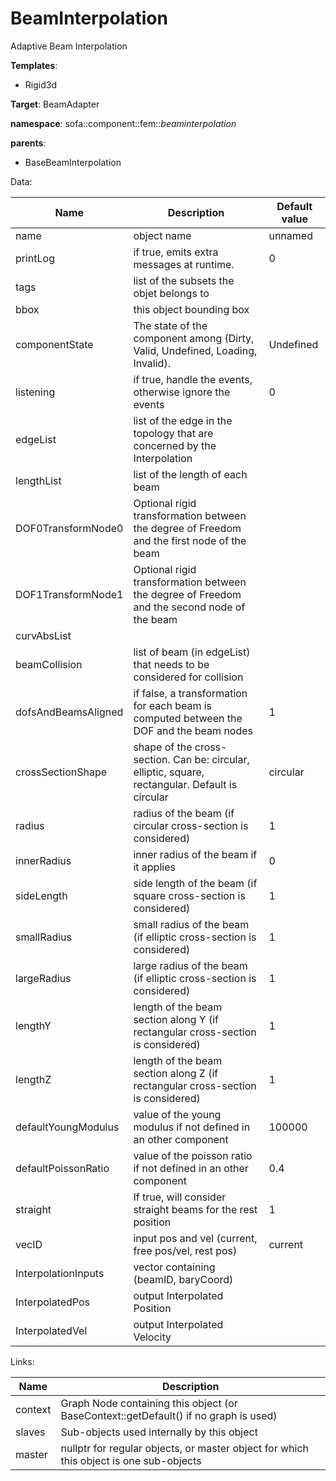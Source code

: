 # BeamInterpolation

Adaptive Beam Interpolation


__Templates__:

- Rigid3d

__Target__: BeamAdapter

__namespace__: sofa::component::fem::_beaminterpolation_

__parents__: 

- BaseBeamInterpolation

Data: 

<table>
<thead>
    <tr>
        <th>Name</th>
        <th>Description</th>
        <th>Default value</th>
    </tr>
</thead>
<tbody>
	<tr>
		<td>name</td>
		<td>
object name
</td>
		<td>unnamed</td>
	</tr>
	<tr>
		<td>printLog</td>
		<td>
if true, emits extra messages at runtime.
</td>
		<td>0</td>
	</tr>
	<tr>
		<td>tags</td>
		<td>
list of the subsets the objet belongs to
</td>
		<td></td>
	</tr>
	<tr>
		<td>bbox</td>
		<td>
this object bounding box
</td>
		<td></td>
	</tr>
	<tr>
		<td>componentState</td>
		<td>
The state of the component among (Dirty, Valid, Undefined, Loading, Invalid).
</td>
		<td>Undefined</td>
	</tr>
	<tr>
		<td>listening</td>
		<td>
if true, handle the events, otherwise ignore the events
</td>
		<td>0</td>
	</tr>
	<tr>
		<td>edgeList</td>
		<td>
list of the edge in the topology that are concerned by the Interpolation
</td>
		<td></td>
	</tr>
	<tr>
		<td>lengthList</td>
		<td>
list of the length of each beam
</td>
		<td></td>
	</tr>
	<tr>
		<td>DOF0TransformNode0</td>
		<td>
Optional rigid transformation between the degree of Freedom and the first node of the beam
</td>
		<td></td>
	</tr>
	<tr>
		<td>DOF1TransformNode1</td>
		<td>
Optional rigid transformation between the degree of Freedom and the second node of the beam
</td>
		<td></td>
	</tr>
	<tr>
		<td>curvAbsList</td>
		<td>

</td>
		<td></td>
	</tr>
	<tr>
		<td>beamCollision</td>
		<td>
list of beam (in edgeList) that needs to be considered for collision
</td>
		<td></td>
	</tr>
	<tr>
		<td>dofsAndBeamsAligned</td>
		<td>
if false, a transformation for each beam is computed between the DOF and the beam nodes
</td>
		<td>1</td>
	</tr>
	<tr>
		<td>crossSectionShape</td>
		<td>
shape of the cross-section. Can be: circular, elliptic, square, rectangular. Default is circular
</td>
		<td>circular</td>
	</tr>
	<tr>
		<td>radius</td>
		<td>
radius of the beam (if circular cross-section is considered)
</td>
		<td>1</td>
	</tr>
	<tr>
		<td>innerRadius</td>
		<td>
inner radius of the beam if it applies
</td>
		<td>0</td>
	</tr>
	<tr>
		<td>sideLength</td>
		<td>
side length of the beam (if square cross-section is considered)
</td>
		<td>1</td>
	</tr>
	<tr>
		<td>smallRadius</td>
		<td>
small radius of the beam (if elliptic cross-section is considered)
</td>
		<td>1</td>
	</tr>
	<tr>
		<td>largeRadius</td>
		<td>
large radius of the beam (if elliptic cross-section is considered)
</td>
		<td>1</td>
	</tr>
	<tr>
		<td>lengthY</td>
		<td>
length of the beam section along Y (if rectangular cross-section is considered)
</td>
		<td>1</td>
	</tr>
	<tr>
		<td>lengthZ</td>
		<td>
length of the beam section along Z (if rectangular cross-section is considered)
</td>
		<td>1</td>
	</tr>
	<tr>
		<td>defaultYoungModulus</td>
		<td>
value of the young modulus if not defined in an other component
</td>
		<td>100000</td>
	</tr>
	<tr>
		<td>defaultPoissonRatio</td>
		<td>
value of the poisson ratio if not defined in an other component
</td>
		<td>0.4</td>
	</tr>
	<tr>
		<td>straight</td>
		<td>
If true, will consider straight beams for the rest position
</td>
		<td>1</td>
	</tr>
	<tr>
		<td>vecID</td>
		<td>
input pos and vel (current, free pos/vel, rest pos)
</td>
		<td>current</td>
	</tr>
	<tr>
		<td>InterpolationInputs</td>
		<td>
vector containing (beamID, baryCoord)
</td>
		<td></td>
	</tr>
	<tr>
		<td>InterpolatedPos</td>
		<td>
output Interpolated Position
</td>
		<td></td>
	</tr>
	<tr>
		<td>InterpolatedVel</td>
		<td>
output Interpolated Velocity
</td>
		<td></td>
	</tr>

</tbody>
</table>

Links: 

| Name | Description |
| ---- | ----------- |
|context|Graph Node containing this object (or BaseContext::getDefault() if no graph is used)|
|slaves|Sub-objects used internally by this object|
|master|nullptr for regular objects, or master object for which this object is one sub-objects|



